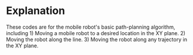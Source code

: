 # Explanation

These codes are for the mobile robot's basic path-planning algorithm, including 1) Moving a mobile robot to a desired location in the XY plane.
2) Moving the robot along the line.
3) Moving the robot along any trajectory in the XY plane.
